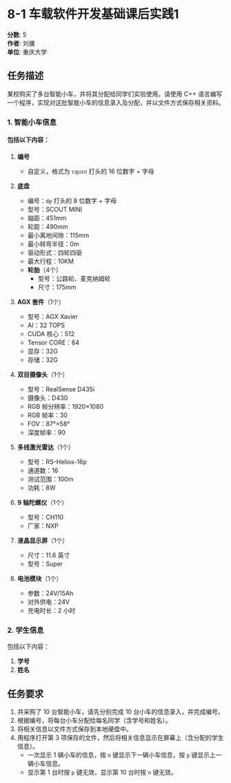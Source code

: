# 8-1 车载软件开发基础课后实践1

**分数**: 5  
**作者**: 刘骥  
**单位**: 重庆大学  

## 任务描述

某校购买了多台智能小车，并将其分配给同学们实验使用。请使用 C++ 语言编写一个程序，实现对这批智能小车的信息录入及分配，并以文件方式保存相关资料。

### 1. 智能小车信息

#### 包括以下内容：
1. **编号**  
   - 自定义，格式为 `cqusn` 打头的 16 位数字 + 字母

2. **底盘**
   - 编号：`dp` 打头的 8 位数字 + 字母
   - 型号：SCOUT MINI
   - 轴距：451mm
   - 轮距：490mm
   - 最小离地间隙：115mm
   - 最小转弯半径：0m
   - 驱动形式：四轮四驱
   - 最大行程：10KM
   - **轮胎**（4个）
     - 型号：公路轮、麦克纳姆轮
     - 尺寸：175mm

3. **AGX 套件**（1个）
   - 型号：AGX Xavier
   - AI：32 TOPS
   - CUDA 核心：512
   - Tensor CORE：64
   - 显存：32G
   - 存储：32G

4. **双目摄像头**（1个）
   - 型号：RealSense D435i
   - 摄像头：D430
   - RGB 帧分辨率：1920×1080
   - RGB 帧率：30
   - FOV：87°×58°
   - 深度帧率：90

5. **多线激光雷达**（1个）
   - 型号：RS-Helios-16p
   - 通道数：16
   - 测试范围：100m
   - 功耗：8W

6. **9 轴陀螺仪**（1个）
   - 型号：CH110
   - 厂家：NXP

7. **液晶显示屏**（1个）
   - 尺寸：11.6 英寸
   - 型号：Super

8. **电池模块**（1个）
   - 参数：24V/15Ah
   - 对外供电：24V
   - 充电时长：2 小时

### 2. 学生信息

包括以下内容：
1. **学号**
2. **姓名**

## 任务要求

1. 共采购了 10 台智能小车，请先分别完成 10 台小车的信息录入，并完成编号。
2. 根据编号，将每台小车分配给每名同学（含学号和姓名）。
3. 将相关信息以文件方式保存到本地硬盘中。
4. 用程序打开第 3 项保存的文件，然后将相关信息显示在屏幕上（含分配的学生信息）。  
   - 一次显示 1 辆小车的信息，按 `n` 键显示下一辆小车信息，按 `p` 键显示上一辆小车信息。  
   - 显示第 1 台时按 `p` 键无效，显示第 10 台时按 `n` 键无效。